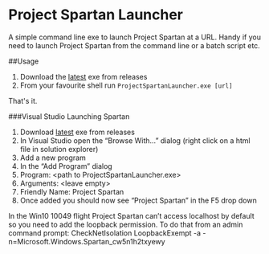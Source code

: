 # Project Spartan Launcher
A simple command line exe to launch Project Spartan at a URL. Handy if you need to launch Project Spartan from the command line or a batch script etc.

##Usage
1. Download the [latest](https://github.com/andysterland/ProjectSpartanLauncher/releases/download/v0.1/ProjectSpartanLauncher.exe) exe from releases 
2. From your favourite shell run `ProjectSpartanLauncher.exe [url]` 

That's it.

###Visual Studio Launching Spartan

1.	Download [latest](https://github.com/andysterland/ProjectSpartanLauncher/releases/download/v0.1/ProjectSpartanLauncher.exe) exe from releases 
2.	In Visual Studio open the “Browse With…” dialog (right click on a html file in solution explorer)
3.	Add a new program
4.	In the “Add Program” dialog
  1. Program: \<path to ProjectSpartanLauncher.exe\>
  2.	Arguments: \<leave empty\>
  3. Friendly Name: Project Spartan
5.	Once added you should now see “Project Spartan” in the F5 drop down

In the Win10 10049 flight Project Spartan can’t access localhost by default so you need to add the loopback permission. To do that from an admin command prompt:
CheckNetIsolation LoopbackExempt -a -n=Microsoft.Windows.Spartan_cw5n1h2txyewy
